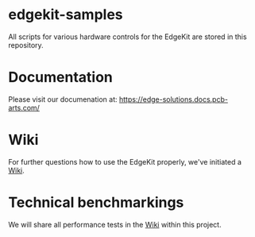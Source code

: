# edgekit-samples
All scripts for various hardware controls for the EdgeKit are stored in this repository.

# Documentation

Please visit our documenation at: https://edge-solutions.docs.pcb-arts.com/

# Wiki
For further questions how to use the EdgeKit properly, we've initiated a [Wiki](https://github.com/PCB-Arts/edgekit/wiki). 

# Technical benchmarkings
We will share all performance tests in the [Wiki](https://github.com/PCB-Arts/edgekit/wiki) within this project. 
